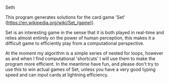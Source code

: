 Seth

This program generates solutions for the card game 'Set' (https://en.wikipedia.org/wiki/Set_(game)).

Set is an interesting game in the sense that it is both played in real-time and relies almost entirely on the power of human perception, this makes it a difficult game to efficiently play from a computational perspective.

At the moment my algorithm is a simple series of nested for loops, however as and when I find computational 'shortcuts' I will use them to make the program more efficient. 
In the meantime have fun, and please don't try to use this to win actual games of Set, unless you have a very good typing speed and can input cards at lightning efficiency.
